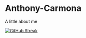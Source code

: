 # Anthony-Carmona
A little about me

[![GitHub Streak](https://streak-stats.demolab.com/?user=AnthonyC247)](https://git.io/streak-stats)
